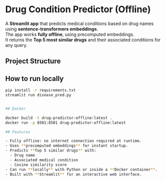# Drug Condition Predictor (Offline)


A **Streamlit app** that predicts medical conditions based on drug names using **sentence-transformers embeddings**.  
The app works **fully offline**, using precomputed embeddings.  
It returns the **Top 5 most similar drugs** and their associated conditions for any query.


## Project Structure
## How to run locally

```bash
pip install -r requirements.txt
streamlit run disease_pred.py


## Docker

docker build -t drug-predictor-offline:latest .
docker run -p 8501:8501 drug-predictor-offline:latest

## Features

- Fully offline: no internet connection required at runtime.
- Uses **precomputed embeddings** for instant startup.
- Predicts **Top 5 similar drugs** with:
  - Drug name
  - Associated medical condition
  - Cosine similarity score
- Can run **locally** with Python or inside a **Docker container**.
- Built with **Streamlit** for an interactive web interface.


